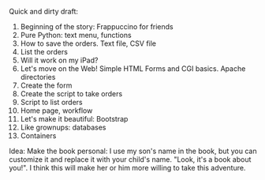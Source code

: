 Quick and dirty draft:

1. Beginning of the story: Frappuccino for friends
2. Pure Python: text menu, functions
3. How to save the orders. Text file, CSV file
4. List the orders
5. Will it work on my iPad?
6. Let's move on the Web! Simple HTML Forms and CGI basics. Apache directories
7. Create the form
8. Create the script to take orders
9. Script to list orders
10. Home page, workflow
11. Let's make it beautiful: Bootstrap
12. Like grownups: databases
13. Containers

Idea: Make the book personal: I use my son's name in the book, but you can customize it and replace it with your child's name. "Look, it's a book about you!". I think this will make her or him more willing to take this adventure. 

